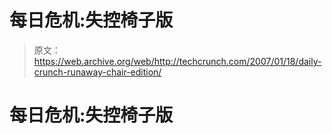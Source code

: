 # 每日危机:失控椅子版 

> 原文：<https://web.archive.org/web/http://techcrunch.com/2007/01/18/daily-crunch-runaway-chair-edition/>

# 每日危机:失控椅子版
